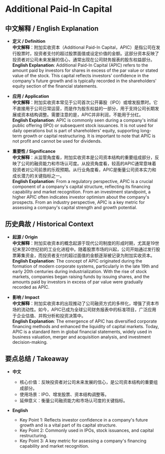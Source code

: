 # Additional Paid-In Capital

## 中文解释 / English Explanation

* **定义 / Definition**  
  **中文解释**：附加实收资本（Additional Paid-In Capital，APIC）是指公司在发行股票时，投资者支付的超过股票面值或设定价值的金额。这部分资本反映了投资者对公司未来发展的信心，通常出现在公司财务报表的股东权益部分。  
  **English Explanation**: Additional Paid-In Capital (APIC) refers to the amount paid by investors for shares in excess of the par value or stated value of the stock. This capital reflects investors' confidence in the company's future growth and is typically recorded in the shareholders' equity section of the financial statements.

* **应用 / Application**  
  **中文解释**：附加实收资本常见于公司首次公开募股（IPO）或增发股票时。它不直接用于公司日常运营，而是作为股东权益的一部分，用于支持公司长期发展或资本结构调整。需要注意的是，APIC并非利润，不能用于分红。  
  **English Explanation**: APIC is commonly seen during a company's initial public offering (IPO) or subsequent stock issuances. It is not used for daily operations but is part of shareholders' equity, supporting long-term growth or capital restructuring. It is important to note that APIC is not profit and cannot be used for dividends.

* **重要性 / Significance**  
  **中文解释**：从监管角度看，附加实收资本是公司资本结构的重要组成部分，反映了公司的融资能力和市场认可度。从投资角度看，较高的APIC通常意味着投资者对公司前景的乐观预期。从行业角度看，APIC是衡量公司资本实力和成长潜力的关键指标之一。  
  **English Explanation**: From a regulatory perspective, APIC is a crucial component of a company's capital structure, reflecting its financing capability and market recognition. From an investment standpoint, a higher APIC often indicates investor optimism about the company's prospects. From an industry perspective, APIC is a key metric for assessing a company's capital strength and growth potential.

## 历史典故 / Historical Context

* **起源 / Origin**  
  **中文解释**：附加实收资本的概念起源于现代公司制度的形成时期，尤其是19世纪末至20世纪初的工业化进程中。随着股票市场的兴起，公司开始通过发行股票筹集资金，而投资者支付的超过面值的金额逐渐被记录为附加实收资本。  
  **English Explanation**: The concept of APIC originated during the formation of modern corporate systems, particularly in the late 19th and early 20th centuries during industrialization. With the rise of stock markets, companies began raising funds by issuing shares, and the amounts paid by investors in excess of par value were gradually recorded as APIC.

* **影响 / Impact**  
  **中文解释**：附加实收资本的出现推动了公司融资方式的多样化，增强了资本市场的流动性。如今，APIC已成为全球公司财务报表中的标准项目，广泛应用于企业估值、并购分析和投资决策中。  
  **English Explanation**: The emergence of APIC has diversified corporate financing methods and enhanced the liquidity of capital markets. Today, APIC is a standard item in global financial statements, widely used in business valuation, merger and acquisition analysis, and investment decision-making.

## 要点总结 / Takeaway

* **中文**  
  - 核心价值：反映投资者对公司未来发展的信心，是公司资本结构的重要组成部分。  
  - 使用场景：IPO、增发股票、资本结构调整等。  
  - 延伸意义：衡量公司融资能力和市场认可度的关键指标。

* **English**  
  - Key Point 1: Reflects investor confidence in a company's future growth and is a vital part of its capital structure.  
  - Key Point 2: Commonly used in IPOs, stock issuances, and capital restructuring.  
  - Key Point 3: A key metric for assessing a company's financing capability and market recognition.